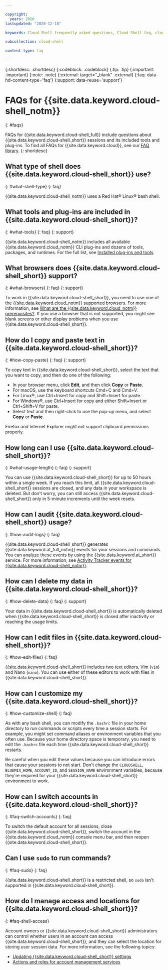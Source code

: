 ```yaml
---

copyright:
  years: 2020
lastupdated: "2020-12-18"

keywords: Cloud Shell frequently asked questions, Cloud Shell faq, cloud shell type, cloud shell bash

subcollection: cloud-shell

content-type: faq

---
```


{:shortdesc: .shortdesc}
{:codeblock: .codeblock}
{:tip: .tip}
{:important: .important}
{:note: .note}
{:external: target="_blank" .external}
{:faq: data-hd-content-type='faq'}
{:support: data-reuse='support'}


# FAQs for {{site.data.keyword.cloud-shell_notm}}
{: #faqs}

FAQs for {{site.data.keyword.cloud-shell_full}} include questions about {{site.data.keyword.cloud-shell_short}} sessions and its included tools and plug-ins. To find all FAQs for {{site.data.keyword.cloud}}, see our [FAQ library](/docs/faqs).
{: shortdesc}

## What type of shell does {{site.data.keyword.cloud-shell_short}} use?
{: #what-shell-type}
{: faq}

{{site.data.keyword.cloud-shell_notm}} uses a Red Hat&reg; Linux&reg; bash shell.

## What tools and plug-ins are included in {{site.data.keyword.cloud-shell_short}}?
{: #what-tools}
{: faq}
{: support}

{{site.data.keyword.cloud-shell_notm}} includes all available {{site.data.keyword.cloud_notm}} CLI plug-ins and dozens of tools, packages, and runtimes. For the full list, see [Installed plug-ins and tools](/docs/cloud-shell?topic=cloud-shell-plugins-tools).

## What browsers does {{site.data.keyword.cloud-shell_short}} support?
{: #what-browsers}
{: faq}
{: support}

To work in {{site.data.keyword.cloud-shell_short}}, you need to use one of the {{site.data.keyword.cloud_notm}} supported browsers. For more information, see [What are the {{site.data.keyword.cloud_notm}} prerequisites?](/docs/overview?topic=overview-prereqs-platform). If you use a browser that is not supported, you might see blank screens or other display problems when you use {{site.data.keyword.cloud-shell_short}}.

## How do I copy and paste text in {{site.data.keyword.cloud-shell_short}}?
{: #how-copy-paste}
{: faq}
{: support}

To copy text in {{site.data.keyword.cloud-shell_short}}, select the text that you want to copy, and then do one of the following:

* In your browser menu, click **Edit**, and then click **Copy** or **Paste**.
* For macOS, use the keyboard shortcuts Cmd+C and Cmd+V.
* For Linux&reg;, use Ctrl+Insert for copy and Shift+Insert for paste.
* For Windows&reg;, use Ctrl+Insert for copy and either Shift+Insert or Ctrl+Shift+V for paste.
* Select text and then right-click to use the pop-up menu, and select **Copy** or **Paste**.

Firefox and Internet Explorer might not support clipboard permissions properly.

## How long can I use {{site.data.keyword.cloud-shell_short}}?
{: #what-usage-length}
{: faq}
{: support}

You can use {{site.data.keyword.cloud-shell_short}} for up to 50 hours within a single week. If you reach this limit, all {{site.data.keyword.cloud-shell_short}} sessions are closed, and any data in your workspace is deleted. But don't worry, you can still access {{site.data.keyword.cloud-shell_short}} only in 5-minute increments until the week resets.

## How can I audit {{site.data.keyword.cloud-shell_short}} usage?
{: #how-audit-logs}
{: faq}

{{site.data.keyword.cloud-shell_short}} generates {{site.data.keyword.at_full_notm}} events for your sessions and commands. You can analyze these events by using the {{site.data.keyword.at_short}} service. For more information, see [Activity Tracker events for {{site.data.keyword.cloud-shell_notm}}](/docs/cloud-shell?topic=cloud-shell-at_events).

## How can I delete my data in {{site.data.keyword.cloud-shell_short}}?
{: #how-delete-data}
{: faq}
{: support}

Your data in {{site.data.keyword.cloud-shell_short}} is automatically deleted when {{site.data.keyword.cloud-shell_short}} is closed after inactivity or reaching the usage limits.

## How can I edit files in {{site.data.keyword.cloud-shell_short}}?
{: #how-edit-files}
{: faq}

{{site.data.keyword.cloud-shell_short}} includes two text editors, Vim (`vim`) and Nano (`nano`). You can use either of these editors to work with files in {{site.data.keyword.cloud-shell_short}}.

## How can I customize my {{site.data.keyword.cloud-shell_short}}?
{: #how-customize-shell}
{: faq}

As with any bash shell, you can modify the `.bashrc` file in your home directory to run commands or scripts every time a session starts. For example, you might set command aliases or environment variables that you often use. Because your home directory space is temporary, you need to edit the `.bashrc` file each time {{site.data.keyword.cloud-shell_short}} restarts.

Be careful when you edit these values because you can introduce errors that cause your sessions to not start. Don't change the `CLOUDSHELL`, `BLUEMIX_HOME`, `ACCOUNT_ID`, and `SESSION_NAME` environment variables, because they're required for your {{site.data.keyword.cloud-shell_short}} environment to work.

## How can I switch accounts in {{site.data.keyword.cloud-shell_short}}?
{: #faq-switch-accounts}
{: faq}

To switch the default account for all sessions, close {{site.data.keyword.cloud-shell_short}}, switch the account in the {{site.data.keyword.cloud_notm}} console menu bar, and then reopen {{site.data.keyword.cloud-shell_short}}.

## Can I use `sudo` to run commands?
{: #faq-sudo}
{: faq}

{{site.data.keyword.cloud-shell_short}} is a restricted shell, so `sudo` isn't supported in {{site.data.keyword.cloud-shell_short}}.

## How do I manage access and locations for {{site.data.keyword.cloud-shell_short}}?
{: #faq-shell-access}

Account owners or {{site.data.keyword.cloud-shell_short}} administrators can control whether users in an account can access {{site.data.keyword.cloud-shell_short}}, and they can select the location for storing user session data. For more information, see the following topics:

* [Updating {{site.data.keyword.cloud-shell_short}} settings](/docs/account?topic=account-shell-settings)
* [Actions and roles for account management services](/docs/account?topic=account-account-services#shell-service-account-management)
